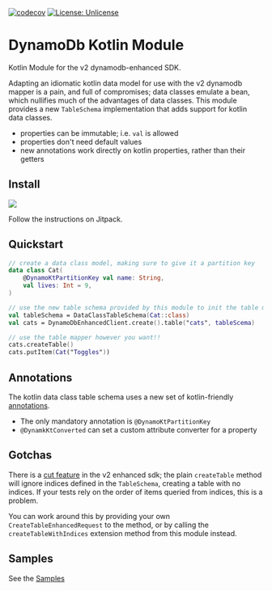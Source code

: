 [![codecov](https://codecov.io/gh/oharaandrew314/dynamodb-kotlin-module/branch/master/graph/badge.svg)](https://codecov.io/gh/oharaandrew314/dynamodb-kotlin-module)
[![License: Unlicense](https://img.shields.io/badge/license-Unlicense-blue.svg)](http://unlicense.org/)

# DynamoDb Kotlin Module

Kotlin Module for the v2 dynamodb-enhanced SDK.

Adapting an idiomatic kotlin data model for use with the v2 dynamodb mapper is a pain, and full of compromises;
data classes emulate a bean, which nullifies much of the advantages of data classes.
This module provides a new `TableSchema` implementation that adds support for kotlin data classes.

- properties can be immutable; i.e. `val` is allowed
- properties don't need default values
- new annotations work directly on kotlin properties, rather than their getters

## Install

[![](https://jitpack.io/v/oharaandrew314/dynamodb-kotlin-module.svg)](https://jitpack.io/#oharaandrew314/dynamodb-kotlin-module)

Follow the instructions on Jitpack.

## Quickstart

```kotlin
// create a data class model, making sure to give it a partition key
data class Cat(
    @DynamoKtPartitionKey val name: String,
    val lives: Int = 9,
)

// use the new table schema provided by this module to init the table mapper
val tableSchema = DataClassTableSchema(Cat::class)
val cats = DynamoDbEnhancedClient.create().table("cats", tableScema)

// use the table mapper however you want!!
cats.createTable()
cats.putItem(Cat("Toggles"))
```

## Annotations

The kotlin data class table schema uses a new set of kotlin-friendly [annotations](/src/main/kotlin/io/andrewohara/dynamokt/dataClassAnnotations.kt).

- The only mandatory annotation is `@DynamoKtPartitionKey`
- `@DynamkKtConverted` can set a custom attribute converter for a property


## Gotchas

There is a [cut feature](https://github.com/aws/aws-sdk-java-v2/issues/1771) in the v2 enhanced sdk;
the plain `createTable` method will ignore indices defined in the `TableSchema`, creating a table with no indices.
If your tests rely on the order of items queried from indices, this is a problem.

You can work around this by providing your own `CreateTableEnhancedRequest` to the method,
or by calling the `createTableWithIndices` extension method from this module instead.

## Samples

See the [Samples](/src/test/kotlin/io/andrewohara/dynamokt/samples)
